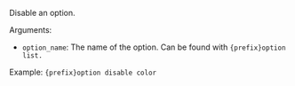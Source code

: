 Disable an option.

Arguments:
* `option_name`: The name of the option. Can be found with `{prefix}option list.`

Example: `{prefix}option disable color`
